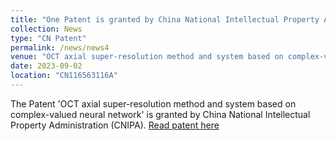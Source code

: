 ```yaml
---
title: "One Patent is granted by China National Intellectual Property Administration"
collection: News
type: "CN Patent"
permalink: /news/news4
venue: "OCT axial super-resolution method and system based on complex-valued neural network"
date: 2023-09-02
location: "CN116563116A"
---
```


The Patent 'OCT axial super-resolution method and system based on complex-valued neural network' is granted by China National Intellectual Property Administration (CNIPA).
[Read patent here](https://patents.google.com/patent/CN116563116A/en?oq=CN116563116A)
